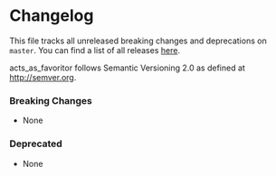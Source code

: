 # Changelog

This file tracks all unreleased breaking changes and deprecations on `master`. You can find a list of all releases [here](https://github.com/jonhue/acts_as_favoritor/releases).

acts_as_favoritor follows Semantic Versioning 2.0 as defined at http://semver.org.

### Breaking Changes

* None

### Deprecated

* None
